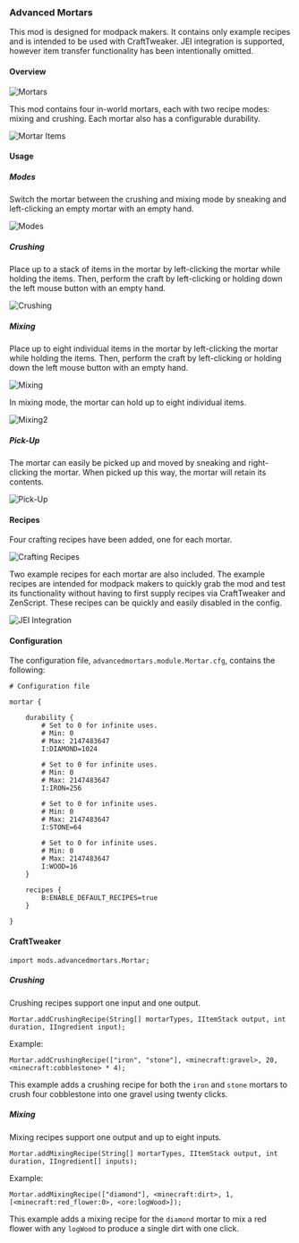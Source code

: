 ### Advanced Mortars

This mod is designed for modpack makers. It contains only example recipes and is intended to be used with CraftTweaker. JEI integration is supported, however item transfer functionality has been intentionally omitted.

#### Overview

![Mortars](https://raw.githubusercontent.com/codetaylor/advancedmortars/master/assets/mortars.png)

This mod contains four in-world mortars, each with two recipe modes: mixing and crushing. Each mortar also has a configurable durability.

![Mortar Items](https://raw.githubusercontent.com/codetaylor/advancedmortars/master/assets/items.png)

#### Usage

##### Modes

Switch the mortar between the crushing and mixing mode by sneaking and left-clicking an empty mortar with an empty hand.

![Modes](https://raw.githubusercontent.com/codetaylor/advancedmortars/master/assets/gifs/modes.gif)

##### Crushing

Place up to a stack of items in the mortar by left-clicking the mortar while holding the items. Then, perform the craft by left-clicking or holding down the left mouse button with an empty hand.

![Crushing](https://raw.githubusercontent.com/codetaylor/advancedmortars/master/assets/gifs/crushing.gif)

##### Mixing

Place up to eight individual items in the mortar by left-clicking the mortar while holding the items. Then, perform the craft by left-clicking or holding down the left mouse button with an empty hand. 

![Mixing](https://raw.githubusercontent.com/codetaylor/advancedmortars/master/assets/gifs/mixing.gif)

In mixing mode, the mortar can hold up to eight individual items.

![Mixing2](https://raw.githubusercontent.com/codetaylor/advancedmortars/master/assets/gifs/mixing2.gif)

##### Pick-Up

The mortar can easily be picked up and moved by sneaking and right-clicking the mortar. When picked up this way, the mortar will retain its contents.

![Pick-Up](https://raw.githubusercontent.com/codetaylor/advancedmortars/master/assets/gifs/pickup.gif)

#### Recipes

Four crafting recipes have been added, one for each mortar.

![Crafting Recipes](https://raw.githubusercontent.com/codetaylor/advancedmortars/master/assets/recipes0.png)

Two example recipes for each mortar are also included. The example recipes are intended for modpack makers to quickly grab the mod and test its functionality without having to first supply recipes via CraftTweaker and ZenScript. These recipes can be quickly and easily disabled in the config.

![JEI Integration](https://raw.githubusercontent.com/codetaylor/advancedmortars/master/assets/jei_integration.png)

#### Configuration

The configuration file, `advancedmortars.module.Mortar.cfg`, contains the following:

```
# Configuration file

mortar {

    durability {
        # Set to 0 for infinite uses.
        # Min: 0
        # Max: 2147483647
        I:DIAMOND=1024

        # Set to 0 for infinite uses.
        # Min: 0
        # Max: 2147483647
        I:IRON=256

        # Set to 0 for infinite uses.
        # Min: 0
        # Max: 2147483647
        I:STONE=64

        # Set to 0 for infinite uses.
        # Min: 0
        # Max: 2147483647
        I:WOOD=16
    }

    recipes {
        B:ENABLE_DEFAULT_RECIPES=true
    }

}
```

#### CraftTweaker

```
import mods.advancedmortars.Mortar;
```

##### Crushing

Crushing recipes support one input and one output.

```
Mortar.addCrushingRecipe(String[] mortarTypes, IItemStack output, int duration, IIngredient input);
```

Example:

```
Mortar.addCrushingRecipe(["iron", "stone"], <minecraft:gravel>, 20, <minecraft:cobblestone> * 4);
```

This example adds a crushing recipe for both the `iron` and `stone` mortars to crush four cobblestone into one gravel using twenty clicks.

##### Mixing

Mixing recipes support one output and up to eight inputs.

```
Mortar.addMixingRecipe(String[] mortarTypes, IItemStack output, int duration, IIngredient[] inputs);
```

Example:

```
Mortar.addMixingRecipe(["diamond"], <minecraft:dirt>, 1, [<minecraft:red_flower:0>, <ore:logWood>]);
```

This example adds a mixing recipe for the `diamond` mortar to mix a red flower with any `logWood` to produce a single dirt with one click.